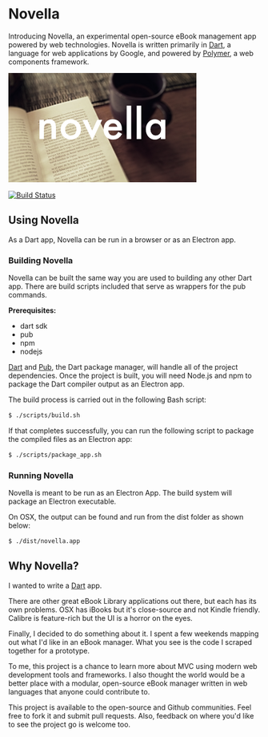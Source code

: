 # Novella

Introducing Novella, an experimental open-source eBook management app powered by web technologies.  Novella is written primarily in [Dart](https://www.dartlang.org), a language for web applications by Google, and powered by [Polymer](https://www.polymer-project.org), a web components framework.

![alt text](https://github.com/spbennett/novella/raw/master/img/novella_1.png "novella")

[![Build Status](https://travis-ci.org/spbennett/novella.svg?branch=master)](https://travis-ci.org/spbennett/novella)

## Using Novella

As a Dart app, Novella can be run in a browser or as an Electron app.

### Building Novella

Novella can be built the same way you are used to building any other Dart app.  There are build scripts included that serve as wrappers for the pub commands.

__Prerequisites:__
- dart sdk
- pub
- npm
- nodejs

[Dart](https://www.dartlang.org) and [Pub](https://pub.dartlang.org/), the Dart package manager, will handle all of the project dependencies.  Once the project is built, you will need Node.js and npm to package the Dart compiler output as an Electron app.

The build process is carried out in the following Bash script:
```bash
$ ./scripts/build.sh
```

If that completes successfully, you can run the following script to package the compiled files as an Electron app:
```bash
$ ./scripts/package_app.sh
```
### Running Novella

Novella is meant to be run as an Electron App.  The build system will package an Electron executable.

On OSX, the output can be found and run from the dist folder as shown below:
```bash
$ ./dist/novella.app
```


## Why Novella?

I wanted to write a [Dart](https://www.dartlang.org) app.

There are other great eBook Library applications out there, but each has its own problems.  OSX has iBooks but it's close-source and not Kindle friendly.  Calibre is feature-rich but the UI is a horror on the eyes.

Finally, I decided to do something about it.  I spent a few weekends mapping out what I'd like in an eBook manager.  What you see is the code I scraped together for a prototype.

To me, this project is a chance to learn more about MVC using modern web development tools and frameworks.  I also thought the world would be a better place with a modular, open-source eBook manager written in web languages that anyone could contribute to.

This project is available to the open-source and Github communities.  Feel free to fork it and submit pull requests.  Also, feedback on where you'd like to see the project go is welcome too.
